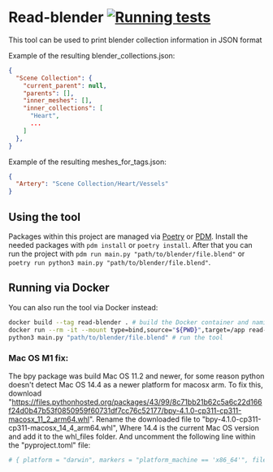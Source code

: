 # Read-blender [![Running tests](https://github.com/jrcz-data-science-lab/blender-scripts/actions/workflows/python-app.yml/badge.svg)](https://github.com/jrcz-data-science-lab/blender-scripts/actions/workflows/python-app.yml)

This tool can be used to print blender collection information in JSON format

Example of the resulting blender_collections.json:

```json
{
  "Scene Collection": {
    "current_parent": null,
    "parents": [],
    "inner_meshes": [],
    "inner_collections": [
      "Heart",
      ...
    ]
  },
}
```

Example of the resulting meshes_for_tags.json:

```json
{
  "Artery": "Scene Collection/Heart/Vessels"
}
```

## Using the tool

Packages within this project are managed via [Poetry](https://python-poetry.org) or [PDM](https://pdm-project.org/en/latest/).
Install the needed packages with `pdm install` or `poetry install`.
After that you can run the project with `pdm run main.py "path/to/blender/file.blend"` or `poetry run python3 main.py "path/to/blender/file.blend"`.

## Running via Docker

You can also run the tool via Docker instead:

```sh
docker build --tag read-blender . # build the Docker container and naming it read-blender
docker run --rm -it --mount type=bind,source="${PWD}",target=/app read-blender bash # running a interactive shell with the necessary dependencies
python3 main.py "path/to/blender/file.blend" # run the tool
```

### Mac OS M1 fix:

The bpy package was build Mac OS 11.2 and newer, for some reason python doesn't detect Mac OS 14.4 as a newer platform for macosx arm.
To fix this, download "https://files.pythonhosted.org/packages/43/99/8c71bb21b62c5a6c22d166f24d0b47b53f0850959f60731df7cc76c52177/bpy-4.1.0-cp311-cp311-macosx_11_2_arm64.whl".
Rename the downloaded file to "bpy-4.1.0-cp311-cp311-macosx_14_4_arm64.whl", Where 14.4 is the current Mac OS version and add it to the whl_files folder.
And uncomment the following line within the "pyproject.toml" file:

```toml
# { platform = "darwin", markers = "platform_machine == 'x86_64'", file = "whl_files/bpy-4.1.0-cp311-cp311-macosx_14_4_arm64.whl" }, # mac os support fix
```
